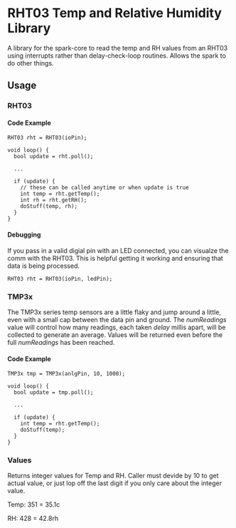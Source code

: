# RHT03 Temp and Relative Humidity Library

A library for the spark-core to read the temp and RH
values from an RHT03 using interrupts rather than
delay-check-loop routines. Allows the spark to do other things.

## Usage

### RHT03
#### Code Example
```
RHT03 rht = RHT03(ioPin);

void loop() {
  bool update = rht.poll();

  ...

  if (update) {
    // these can be called anytime or when update is true
    int temp = rht.getTemp();
    int rh = rht.getRH();
    doStuff(temp, rh);
  }
}

```

#### Debugging
If you pass in a valid digial pin with an LED connected, you can visualze the comm
with the RHT03. This is helpful getting it working and ensuring that data is being processed.
```
RHT03 rht = RHT03(ioPin, ledPin);
```

### TMP3x
The TMP3x series temp sensors are a little flaky and jump around a little, even with a small cap
between the data pin and ground. The *numReadings* value will control how many readings, each
taken *delay* millis apart, will be collected to generate an average. Values will be returned
even before the full *numReadings* has been reached.

#### Code Example
```
TMP3x tmp = TMP3x(anlgPin, 10, 1000);

void loop() {
  bool update = tmp.poll();

  ...

  if (update) {
    int temp = rht.getTemp();
    doStuff(temp);
  }
}

```

### Values

Returns integer values for Temp and RH. Caller must devide by 10 to get actual value,
or just lop off the last digit if you only care about the integer value.

Temp: 351 = 35.1c

RH:   428 = 42.8rh

